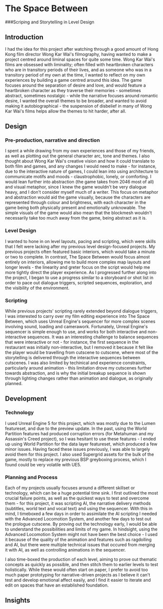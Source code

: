 # The Space Between
###Scriping and Storytelling in Level Design

## Introduction
I had the idea for this project after watching through a good amount of Hong Kong film director Wong Kar Wai's filmography, having wanted to make a project centred around liminal spaces for quite some time. Wong Kar Wai's films are obsessed with liminality; often filled with heartbroken characters who are in transitory periods of their lives, and as someone who was in a transitory period of my own at the time, I wanted to reflect on my own experiences by building a game centred around this idea. The game focuses around the separation of desire and love, and would feature a heartbroken character as they traverse their memories - sometimes abstract, sometimes nostalgic - while the narrative focuses around romantic desire, I wanted the overall themes to be broader, and wanted to avoid making it autobiographical - the suspension of disbelief in many of Wong Kar Wai's films helps allow the themes to hit harder, after all. 

## Design
### Pre-production, narrative and direction
I spent a while drawing from my own experiences and those of my friends, as well as plotting out the general character arc, tone and themes. I also thought about Wong Kar Wai's creative vision and how it could translate to both film and games, and any changes I would need to make - for instance, due to the interactive nature of games, I could lean into using architecture to communicate motifs and moods - claustrophobic, lonely, or comforting. I would lean further into abstraction (the game takes from 2046 most of all) and visual metaphor, since I knew the game wouldn't be very dialogue heavy, and I don't consider myself much of a writer. This focus on metaphor and abstraction would aid the game visually, because the characters are represented through colour and brightness, with each character in the game being both physically present and emotionally unknowable. The simple visuals of the game would also mean that the blockmesh wouldn't necessarily take too much away from the game, being abstract as it is.

### Level Design
I wanted to hone in on level layouts, pacing and scripting, which were skills that I felt were lacking after my previous level design-focused projects. My previous projects often featured basic interiors, which would take a minute or two to complete. In contrast, The Space Between would focus almost entirely on interiors, allowing me to build more complex map layouts and longer levels - the linearity and greter focus on the script would help me more tightly direct the player experience. As I progressed further along into the project, I began to use a progress similar to a storyboard or shot list in order to pace out dialogue triggers, scripted sequences, exploration, and the visibility of the environment.

### Scripting
While previous projects' scripting rarely extended beyond dialogue triggers, I was interested to carry over my film editing experience into The Space Between, which uses Unreal Engine's sequencer for more complex scenes involving sound, loading and camerawork. Fortunately, Unreal Engine's sequencer is simple enough to use, and works for both interactive and non-interactive sequences. It was an interesting challenge to balance sequences that were interactive or not - for instance, the first sequence in the restaurant was initially non-interactive, but I removed it because it felt like the player would be travelling from cutscene to cutscene, where most of the storytelling is delivered through the interactive sequences between cutscenes. I was also limited by techinical and experience constraints, particularly around animation - this limitation drove my cutscenes further towards abstraction, and is why the initial breakup sequence is shown through lighting changes rather than animation and dialogue, as originally planned.

## Development
### Technology
I used Unreal Engine 5 for this project, which was mostly due to the Lumen featureset, and due to the preview update. In the past, using the World Partition features had produced corruption errors (for Metahuman and my Assassin's Creed project), so I was hesitant to use these features - I ended up using World Partition for the data layer featureset, which produced a few minor issues. Having faced these issues previously, I was able to largely avoid them for this project. I also used Supergrid assets for the bulk of the game, mostly to replace my previous BSP greyboxing process, which I found could be very volatile with UE5.

### Planning and Process
Each of my projects usually focuses around a different skillset or technology, which can be a huge potential time sink. I first outlined the most crucial failure points, as well as the quickest ways to test and overcome them - for this project, it was scripting AI, the narrative delivery methods (subtitles, world text and vocal text) and using the sequencer. With this in mind, I timeboxed a few days in order to assimilate the AI scripting I needed with the Advanced Locomotion System, and another few days to test out the prologue cutscene. By proving out the technology early, I would be able to understand the possibilities and limits of my game. In hindsight, using the Advanced Locomotion System might not have been the best choice - I used it because of the quality of the animation and features such as ragdolling and AI, but there were multiple technical issues that occured from merging it with AI, as well as controlling animations in the sequencer.

I also time-boxed the production of each level, aiming to prove out thematic concepts as quickly as possible, and then stitch them to earlier levels to test holistically. While these would often start on paper, I prefer to avoid too much paper prototyping for narrative-driven projects as I believe it can't test and develop emotional affect easily, and I find it easier to iterate and edit on spaces that have an established foundation.


## Insights
